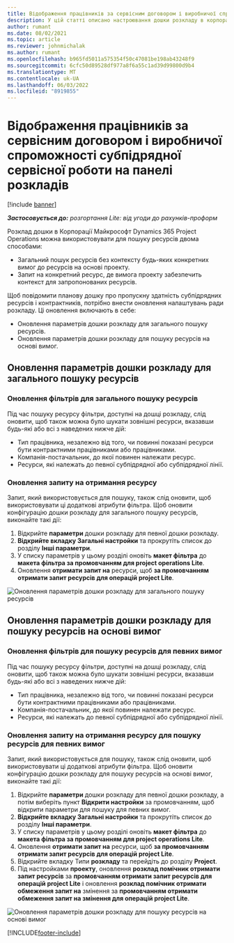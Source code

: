 ```yaml
---
title: Відображення працівників за сервісним договором і виробничої спроможності субпідрядної сервісної роботи на панелі розкладів
description: У цій статті описано настроювання дошки розкладу в корпорації Майкрософт Dynamics 365 Project Operations для відображення субпідрядної ресурсної ємності під час кадрових вимог до ресурсів проекту.
author: rumant
ms.date: 08/02/2021
ms.topic: article
ms.reviewer: johnmichalak
ms.author: rumant
ms.openlocfilehash: b965fd5011a575354f50c47081be198ab43248f9
ms.sourcegitcommit: 6cfc50d89528df977a8f6a55c1ad39d99800d9b4
ms.translationtype: MT
ms.contentlocale: uk-UA
ms.lasthandoff: 06/03/2022
ms.locfileid: "8919855"
---
```

# <a name="configure-schedule-board-to-show-contract-workers-and-subcontracted-capacity"></a>Відображення працівників за сервісним договором і виробничої спроможності субпідрядної сервісної роботи на панелі розкладів 

[!include [banner](../../includes/dataverse-preview.md)]

_**Застосовується до:** розгортання Lite: від угоди до рахунків-проформ_

Розклад дошки в Корпорації Майкрософт Dynamics 365 Project Operations можна використовувати для пошуку ресурсів двома способами:

- Загальний пошук ресурсів без контексту будь-яких конкретних вимог до ресурсів на основі проекту.
- Запит на конкретний ресурс, де вимога проекту забезпечить контекст для запропонованих ресурсів.

Щоб повідомити планову дошку про пропускну здатність субпідрядних ресурсів і контрактників, потрібно внести оновлення налаштувань ради розкладу. Ці оновлення включають в себе: 
- Оновлення параметрів дошки розкладу для загального пошуку ресурсів.
- Оновлення параметрів дошки розкладу для пошуку ресурсів на основі вимог.

## <a name="update-schedule-board-settings-for-general-resource-search"></a>Оновлення параметрів дошки розкладу для загального пошуку ресурсів
### <a name="update-filters-for-general-resource-search"></a>Оновлення фільтрів для загального пошуку ресурсів
Під час пошуку ресурсу фільтри, доступні на дошці розкладу, слід оновити, щоб також можна було шукати зовнішні ресурси, вказавши будь-які або всі з наведених нижче дій:
  - Тип працівника, незалежно від того, чи повинні показані ресурси бути контрактними працівниками або працівниками.
  - Компанія-постачальник, до якої повинен належати ресурс.
  - Ресурси, які належать до певної субпідрядної або субпідрядної лінії.
    
### <a name="update-retrieve-resource-query"></a>Оновлення запиту на отримання ресурсу
Запит, який використовується для пошуку, також слід оновити, щоб використовувати ці додаткові атрибути фільтра. Щоб оновити конфігурацію дошки розкладу для загального пошуку ресурсів, виконайте такі дії:  
1. Відкрийте **параметри** дошки розкладу для певної дошки розкладу.
2. **Відкрийте вкладку Загальні настройки** та прокрутіть список до розділу **Інші параметри**.
3. У списку параметрів у цьому розділі оновіть **макет фільтра** до **макета фільтра за промовчанням для project operations Lite**.
4. Оновлення **отримати запит на** ресурси, щоб **за промовчанням отримати запит ресурсів для операцій project Lite**.

![Оновлення параметрів дошки розкладу для загального пошуку ресурсів](../media/BoardSettings.png)  

## <a name="update-schedule-board-settings-for-requirementbased-resource-search"></a>Оновлення параметрів дошки розкладу для пошуку ресурсів на основі вимог
### <a name="update-filters-for-requirement-specific-resource-search"></a>Оновлення фільтрів для пошуку ресурсів для певних вимог 
Під час пошуку ресурсу фільтри, доступні на дошці розкладу, слід оновити, щоб також можна було шукати зовнішні ресурси, вказавши будь-які або всі з наведених нижче дій:
 - Тип працівника, незалежно від того, чи повинні показані ресурси бути контрактними працівниками або працівниками.
 - Компанія-постачальник, до якої повинен належати ресурс.
 - Ресурси, які належать до певної субпідрядної або субпідрядної лінії.

### <a name="update-retrieve-resource-query-for-requirement-specific-resource-search"></a>Оновлення запиту на отримання ресурсу для пошуку ресурсів для певних вимог 
Запит, який використовується для пошуку, також слід оновити, щоб використовувати ці додаткові атрибути фільтра. Щоб оновити конфігурацію дошки розкладу для пошуку ресурсів на основі вимог, виконайте такі дії:

1. Відкрийте **параметри** дошки розкладу для певної дошки розкладу, а потім виберіть пункт **Відкрити настройки** за промовчанням, щоб відкрити параметри для пошуку для певних вимог.
2. **Відкрийте вкладку Загальні настройки** та прокрутіть список до розділу **Інші параметри**.
3. У списку параметрів у цьому розділі оновіть **макет фільтра** до **макета фільтра за промовчанням для project operations Lite**.
4. Оновлення **отримати запит на** ресурси, щоб **за промовчанням отримати запит ресурсів для операцій project Lite**.
5. Відкрийте вкладку Типи **розкладу** та перейдіть до розділу **Project**.
6. Під настройками **проекту**, оновлення **розклад помічник отримати запит ресурсів** за **промовчанням отримати запит ресурсів для операцій project Lite** і оновлення **розклад помічник отримати обмеження запит на** змінення за **промовчанням отримати обмеження запит на змінення для операцій project Lite**.

![Оновлення параметрів дошки розкладу для пошуку ресурсів на основі вимог](../media/SASettings.png)  

[!INCLUDE[footer-include](../../includes/footer-banner.md)]
